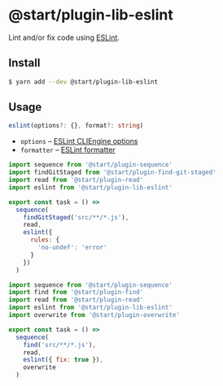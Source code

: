 # @start/plugin-lib-eslint

Lint and/or fix code using [ESLint](https://eslint.org/).

## Install

```sh
$ yarn add --dev @start/plugin-lib-eslint
```

## Usage

```ts
eslint(options?: {}, format?: string)
```

* `options` – [ESLint CLIEngine options](https://eslint.org/docs/developer-guide/nodejs-api#cliengine)
* `formatter` – [ESLint formatter](https://eslint.org/docs/developer-guide/nodejs-api#clienginegetformatter)

```js
import sequence from '@start/plugin-sequence'
import findGitStaged from '@start/plugin-find-git-staged'
import read from '@start/plugin-read'
import eslint from '@start/plugin-lib-eslint'

export const task = () =>
  sequence(
    findGitStaged('src/**/*.js'),
    read,
    eslint({
      rules: {
        'no-undef': 'error'
      }
    })
  )
```

```js
import sequence from '@start/plugin-sequence'
import find from '@start/plugin-find'
import read from '@start/plugin-read'
import eslint from '@start/plugin-lib-eslint'
import overwrite from '@start/plugin-overwrite'

export const task = () =>
  sequence(
    find('src/**/*.js'),
    read,
    eslint({ fix: true }),
    overwrite
  )
```
